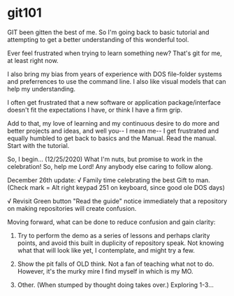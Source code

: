 # git101
GIT been gitten the best of me. So I'm going back to basic tutorial and attempting to get a better understanding of this wonderful tool.

Ever feel frustrated when trying to learn something new? That's git for me, at least right now.

I also bring my bias from years of experience with DOS file-folder systems and preferrences to use the command line. I also like visual
models that can help my understanding.

I often get frustrated that a new software or application package/interface doesn't fit the expectations I have, or think I have a firm
grip.

Add to that, my love of learning and my continuous desire to do more and better projects and ideas, and well you-- I mean me-- I get 
frustrated and equally humbled to get back to basics and the Manual. Read the manual. Start with the tutorial.

So, I begin... (12/25/2020)  What I'm nuts, but promise to work in the celebration! So, help me Lord! Any anybody else caring to follow along.

December 26th update:
√ Family time celebrating the best Gift to man. (Check mark = Alt right keypad 251 on keyboard, since good ole DOS days)

√ Revisit Green button "Read the guide" notice immediately that a repository on making repositories will create confusion.

Moving forward, what can be done to reduce confusion and gain clarity:
1. Try to perform the demo as a series of lessons and perhaps clarity points, and avoid this built in duplicity of repository speak.
   Not knowing what that will look like yet, I contemplate, and might try a few.
   
2. Show the pit falls of OLD think. Not a fan of teaching what not to do. However, it's the murky mire I find myself in which is my MO.
3. Other. (When stumped by thought doing takes over.) Exploring 1-3...

